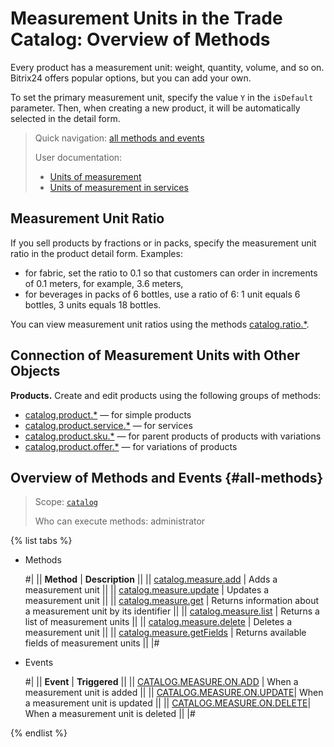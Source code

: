 # Measurement Units in the Trade Catalog: Overview of Methods

Every product has a measurement unit: weight, quantity, volume, and so on. Bitrix24 offers popular options, but you can add your own.

To set the primary measurement unit, specify the value `Y` in the `isDefault` parameter. Then, when creating a new product, it will be automatically selected in the detail form.

> Quick navigation: [all methods and events](#all-methods)
> 
> User documentation: 
> - [Units of measurement](https://helpdesk.bitrix24.com/open/7921829/)
> - [Units of measurement in services](https://helpdesk.bitrix24.com/open/17366738/)

## Measurement Unit Ratio

If you sell products by fractions or in packs, specify the measurement unit ratio in the product detail form. Examples:
- for fabric, set the ratio to 0.1 so that customers can order in increments of 0.1 meters, for example, 3.6 meters,
- for beverages in packs of 6 bottles, use a ratio of 6: 1 unit equals 6 bottles, 3 units equals 18 bottles.

You can view measurement unit ratios using the methods [catalog.ratio.*](../ratio/index.md).

## Connection of Measurement Units with Other Objects

**Products.** Create and edit products using the following groups of methods:
- [catalog.product.*](../product/index.md) — for simple products
- [catalog.product.service.*](../product/service/index.md) — for services
- [catalog.product.sku.*](../product/sku/index.md) — for parent products of products with variations
- [catalog.product.offer.*](../product/offer/index.md) — for variations of products

## Overview of Methods and Events {#all-methods}

> Scope: [`catalog`](../../scopes/permissions.md)
>
> Who can execute methods: administrator

{% list tabs %}

- Methods
  
    #|
    || **Method** | **Description** ||
    || [catalog.measure.add](./catalog-measure-add.md) | Adds a measurement unit ||
    || [catalog.measure.update](./catalog-measure-update.md) | Updates a measurement unit ||
    || [catalog.measure.get](./catalog-measure-get.md) | Returns information about a measurement unit by its identifier ||
    || [catalog.measure.list](./catalog-measure-list.md) | Returns a list of measurement units ||
    || [catalog.measure.delete](./catalog-measure-delete.md) | Deletes a measurement unit ||
    || [catalog.measure.getFields](./catalog-measure-get-fields.md) | Returns available fields of measurement units ||
    |#

- Events 

    #|
    || **Event** | **Triggered** ||
    || [CATALOG.MEASURE.ON.ADD](./events/catalog-measure-on-add.md) | When a measurement unit is added ||
    || [CATALOG.MEASURE.ON.UPDATE](./events/catalog-measure-on-update.md)| When a measurement unit is updated ||
    || [CATALOG.MEASURE.ON.DELETE](./events/catalog-measure-on-delete.md)| When a measurement unit is deleted ||
    |#

{% endlist %}